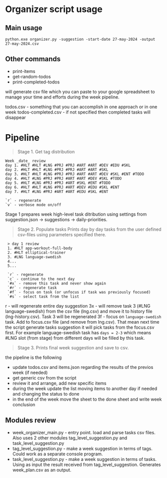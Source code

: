 
# Organizer script usage

## Main usage

```
python.exe organizer.py -suggestion -start-date 27-may-2024 -output 27-may-2024.csv
```

## Other commands
- print-items
- get-random-todos
- print-completed-todos

will generate csv file which you can paste to your google spreadsheet to manage your time and efforts during the week pipeline. 


todos.csv - something that you can accomplish in one approach or in one week
todos-completed.csv - if not specified then completed tasks will disappear


# Pipeline

> Stage 1. Get tag distribution

```
Week _date_ review
day 1. #HLT #HLT #LNG #PRJ #PRJ #ART #ART #DEV #EDU #SKL
day 2. #HLT #HLT #LNG #PRJ #PRJ #ART #ART #SKL
day 3. #HLT #HLT #LNG #PRJ #PRJ #ART #ART #DEV #SKL #ENT #TODO
day 4. #HLT #LNG #PRJ #PRJ #ART #ART #DEV #SKL #TODO
day 5. #HLT #LNG #PRJ #PRJ #ART #SKL #ENT #TODO
day 6. #HLT #HLT #LNG #PRJ #ART #DEV #EDU #SKL #ENT
day 7. #HLT #LNG #PRJ #ART #ART #EDU #SKL #ENT

`r` - regenerate
`v` - verbose mode on/off

```
Stage 1 prepares week high-level task ditribution using settings from suggestion.json -> suggestions -> daily-priorities.



> Stage 2. Populate tasks
Prints day by day tasks from the user defined csv-files using parameters specified there.

```
 > day 1 review
 1. #HLT app-workout-full-body
 2. #HLT elliptical-trainer
 3. #LNG language-swedish
 4...
 5...
 
 `r` - regenerate
 `c` - continue to the next day
 `#x` - remove this task and never show again
 `#r` - regenerate task 
 `#f` - focus on task (or unfocus if task was previously focused)
 `#s` - select task from the list
```
r - will regenerate entire day suggestion 
3x - will remove task 3 (#LNG language-swedish) from the csv file (lng.csv) and move it to history file (lng-history.csv). Task 3 will be regenerated
3f - focus on `language-swedish` task. Add to focus.csv file (and remove from lng.csv). That mean next time the script generate tasks suggestion it will pick tasks from the focus.csv first. For example language-swedish task has `days = 2-3` which means #LNG slot (from stage)  from different days will be filled by this task. 

> Stage 3. 
Prints final week suggestion and save to csv.




the pipeline is the following
- update todos.csv and items.json regarding the results of the previos week (if needed)
- get generic csv from the script
- review it and arrange, add new specific items
- during the week update the list moving items to another day if needed and changing the status to done
- in the end of the week move the sheet to the done sheet and write week conclusion




## Modules review

- week_organizer_main.py - entry point. load and parse tasks csv files. Also uses 2 other modules tag_level_suggestion.py and task_level_suggestion.py
- tag_level_suggestion.py - make a week suggestion in terms of tags. Could work as a separate console program.
- task_level_suggestion.py - make a week suggestion in terms of tasks. Using as input the result received from tag_level_suggestion. Generates week_plan.csv as an output.

